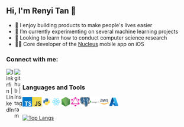 ## Hi, I'm Renyi Tan 👋

<!-- - 🔭 I’m currently working on a  -->
- 🔭 I enjoy building products to make people's lives easier
- 🌱 I’m currently experimenting on several machine learning projects
- 👯 Looking to learn how to conduct computer science research
- 🐱‍💻 Core developer of the [Nucleus](https://apps.apple.com/sg/app/nucleus-home/id1593351591) mobile app on iOS

### Connect with me:

[<img align="left" alt="linkrfin | LinkedIn" width="22px" src="https://cdn.jsdelivr.net/npm/simple-icons@v3/icons/linkedin.svg" />](https://www.linkedin.com/in/tanrenyi/)
[<img align="left" alt="github | Instagram" width="22px" src="https://cdn.jsdelivr.net/npm/simple-icons@v3/icons/github.svg" />](https://github.com/renyitan)

<br />

### Languages and Tools

[<img align="left" alt="JavaScript" width="26px" src="https://raw.githubusercontent.com/github/explore/80688e429a7d4ef2fca1e82350fe8e3517d3494d/topics/typescript/typescript.png" />]()
[<img align="left" alt="JavaScript" width="26px" src="https://raw.githubusercontent.com/github/explore/80688e429a7d4ef2fca1e82350fe8e3517d3494d/topics/javascript/javascript.png" />]()
[<img align="left" alt="JavaScript" width="26px" src="https://raw.githubusercontent.com/github/explore/80688e429a7d4ef2fca1e82350fe8e3517d3494d/topics/python/python.png" />]()
[<img align="left" alt="React" width="26px" src="https://raw.githubusercontent.com/github/explore/80688e429a7d4ef2fca1e82350fe8e3517d3494d/topics/react/react.png" />]()
[<img align="left" alt="Node.js" width="26px" src="https://raw.githubusercontent.com/github/explore/80688e429a7d4ef2fca1e82350fe8e3517d3494d/topics/nodejs/nodejs.png" />]()
[<img align="left" alt="GraphQL" width="26px" src="https://raw.githubusercontent.com/github/explore/80688e429a7d4ef2fca1e82350fe8e3517d3494d/topics/graphql/graphql.png" />]()
[<img align="left" alt="SQL" width="26px" src="https://raw.githubusercontent.com/github/explore/80688e429a7d4ef2fca1e82350fe8e3517d3494d/topics/postgresql/postgresql.png" />]()
[<img align="left" alt="MongoDB" width="26px" src="https://raw.githubusercontent.com/github/explore/80688e429a7d4ef2fca1e82350fe8e3517d3494d/topics/mongodb/mongodb.png" />]()
[<img align="left" alt="Git" width="26px" src="https://raw.githubusercontent.com/github/explore/80688e429a7d4ef2fca1e82350fe8e3517d3494d/topics/aws/aws.png" />]()
[<img align="left" alt="Terminal" width="26px" src="https://raw.githubusercontent.com/github/explore/80688e429a7d4ef2fca1e82350fe8e3517d3494d/topics/azure/azure.png" />]()

<br />
<br />

[![Top Langs](https://github-readme-stats-renyitan.vercel.app/api/top-langs/?username=renyitan&exclude_repo=ol19&layout=compact&langs_count=6)](https://github.com/anuraghazra/github-readme-stats)
